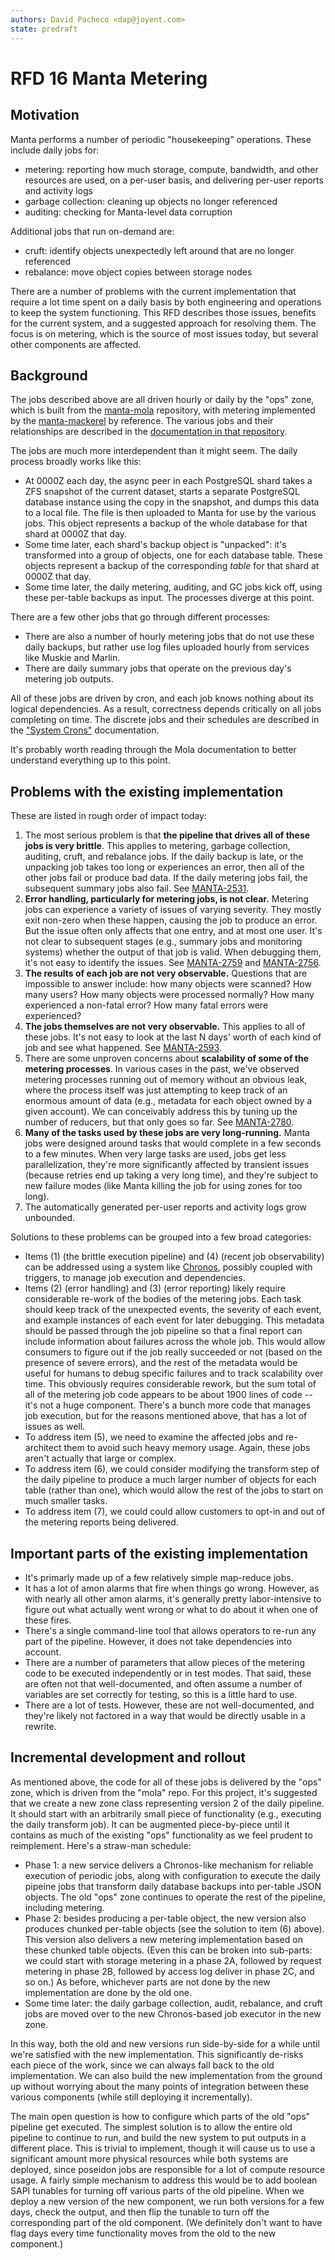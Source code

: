 ```yaml
---
authors: David Pacheco <dap@joyent.com>
state: predraft
---
```


<!--
    This Source Code Form is subject to the terms of the Mozilla Public
    License, v. 2.0. If a copy of the MPL was not distributed with this
    file, You can obtain one at http://mozilla.org/MPL/2.0/.
-->

<!--
    Copyright 2015 Joyent, Inc.
-->

# RFD 16 Manta Metering

## Motivation

Manta performs a number of periodic "housekeeping" operations.  These include
daily jobs for:

* metering: reporting how much storage, compute, bandwidth, and other resources
  are used, on a per-user basis, and delivering per-user reports and activity
  logs
* garbage collection: cleaning up objects no longer referenced
* auditing: checking for Manta-level data corruption

Additional jobs that run on-demand are:

* cruft: identify objects unexpectedly left around that are no longer referenced
* rebalance: move object copies between storage nodes

There are a number of problems with the current implementation that require a
lot time spent on a daily basis by both engineering and operations to keep the
system functioning.  This RFD describes those issues, benefits for the current
system, and a suggested approach for resolving them.  The focus is on metering,
which is the source of most issues today, but several other components are
affected.


## Background

The jobs described above are all driven hourly or daily by the "ops" zone, which
is built from the [manta-mola](https://github.com/TritonDataCenter/manta-mola) repository,
with metering implemented by the
[manta-mackerel](https://github.com/TritonDataCenter/manta-mackerel) by reference.  The
various jobs and their relationships are described in the [documentation in that
repository](https://github.com/TritonDataCenter/manta-mola/blob/6f3b46703d9c906ee76ae884755acd377c815b1f/docs/index.md).

The jobs are much more interdependent than it might seem.  The daily process
broadly works like this:

* At 0000Z each day, the async peer in each PostgreSQL shard takes a ZFS
  snapshot of the current dataset, starts a separate PostgreSQL database
  instance using the copy in the snapshot, and dumps this data to a local file.
  The file is then uploaded to Manta for use by the various jobs.  This object
  represents a backup of the whole database for that shard at 0000Z that day.
* Some time later, each shard's backup object is "unpacked": it's transformed
  into a group of objects, one for each database table.  These objects represent
  a backup of the corresponding _table_ for that shard at 0000Z that day.
* Some time later, the daily metering, auditing, and GC jobs kick off, using
  these per-table backups as input.  The processes diverge at this point.

There are a few other jobs that go through different processes:

* There are also a number of hourly metering jobs that do not use these daily
  backups, but rather use log files uploaded hourly from services like Muskie
  and Marlin.
* There are daily summary jobs that operate on the previous day's metering job
  outputs.

All of these jobs are driven by cron, and each job knows nothing about its
logical dependencies.  As a result, correctness depends critically on all jobs
completing on time.  The discrete jobs and their schedules are described in the
["System
Crons"](https://github.com/TritonDataCenter/manta-mola/blob/6f3b46703d9c906ee76ae884755acd377c815b1f/docs/system-crons.md)
documentation.

It's probably worth reading through the Mola documentation to better understand
everything up to this point.


## Problems with the existing implementation

These are listed in rough order of impact today:

1. The most serious problem is that **the pipeline that drives all of these jobs
   is very brittle**.  This applies to metering, garbage collection, auditing,
   cruft, and rebalance jobs.  If the daily backup is late, or the unpacking job
   takes too long or experiences an error, then all of the other jobs fail or
   produce bad data.  If the daily metering jobs fail, the subsequent summary
   jobs also fail.  See
   [MANTA-2531](https://mnx.atlassian.net/browse/MANTA-2531).
2. **Error handling, particularly for metering jobs, is not clear.**  Metering
   jobs can experience a variety of issues of varying severity.  They mostly
   exit non-zero when these happen, causing the job to produce an error.  But
   the issue often only affects that one entry, and at most one user.  It's not
   clear to subsequent stages (e.g., summary jobs and monitoring systems)
   whether the output of that job is valid.  When debugging them, it's not easy
   to identify the issues.  See
   [MANTA-2759](https://mnx.atlassian.net/browse/MANTA-2759) and
   [MANTA-2756](https://mnx.atlassian.net/browse/MANTA-2756).
3. **The results of each job are not very observable.**  Questions that are
   impossible to answer include: how many objects were scanned?  How many users?
   How many objects were processed normally?  How many experienced a non-fatal
   error?  How many fatal errors were experienced?
4. **The jobs themselves are not very observable.**  This applies to all of
   these jobs.  It's not easy to look at the last N days' worth of each kind of
   job and see what happened.  See
   [MANTA-2593](https://mnx.atlassian.net/browse/MANTA-2593).
5. There are some unproven concerns about **scalability of some of the metering
   processes**.  In various cases in the past, we've observed metering processes
   running out of memory without an obvious leak, where the process itself was
   just attempting to keep track of an enormous amount of data (e.g., metadata
   for each object owned by a given account).  We can conceivably address this
   by tuning up the number of reducers, but that only goes so far.  See
   [MANTA-2780](https://mnx.atlassian.net/browse/MANTA-2780).
6. **Many of the tasks used by these jobs are very long-running.**  Manta jobs
   were designed around tasks that would complete in a few seconds to a few
   minutes.  When very large tasks are used, jobs get less parallelization,
   they're more significantly affected by transient issues (because retries end
   up taking a very long time), and they're subject to new failure modes (like
   Manta killing the job for using zones for too long).
7. The automatically generated per-user reports and activity logs grow unbounded.

Solutions to these problems can be grouped into a few broad categories:

* Items (1) (the brittle execution pipeline) and (4) (recent job observability)
  can be addressed using a system like
  [Chronos](https://github.com/TritonDataCenter/chronos), possibly coupled with triggers,
  to manage job execution and dependencies.
* Items (2) (error handling) and (3) (error reporting) likely require
  considerable re-work of the bodies of the metering jobs.  Each task should
  keep track of the unexpected events, the severity of each event, and example
  instances of each event for later debugging.  This metadata should be passed
  through the job pipeline so that a final report can include information
  about failures across the whole job.  This would allow consumers to figure out
  if the job really succeeded or not (based on the presence of severe errors),
  and the rest of the metadata would be useful for humans to debug specific
  failures and to track scalability over time.  This obviously requires
  considerable rework, but the sum total of all of the metering job code appears
  to be about 1900 lines of code -- it's not a huge component.  There's a bunch
  more code that manages job execution, but for the reasons mentioned above,
  that has a lot of issues as well.
* To address item (5), we need to examine the affected jobs and re-architect
  them to avoid such heavy memory usage.  Again, these jobs aren't actually that
  large or complex.
* To address item (6), we could consider modifying the transform step
  of the daily pipeline to produce a much larger number of objects for each
  table (rather than one), which would allow the rest of the jobs to start on
  much smaller tasks.
* To address item (7), we could  could allow customers to opt-in and out of the 
  metering reports being delivered.

## Important parts of the existing implementation

* It's primarly made up of a few relatively simple map-reduce jobs.
* It has a lot of amon alarms that fire when things go wrong.  However, as with
  nearly all other amon alarms, it's generally pretty labor-intensive to figure
  out what actually went wrong or what to do about it when one of these fires.
* There's a single command-line tool that allows operators to re-run any part of
  the pipeline.  However, it does not take dependencies into account.
* There are a number of parameters that allow pieces of the metering code to be
  executed independently or in test modes.  That said, these are often not that
  well-documented, and often assume a number of variables are set correctly for
  testing, so this is a little hard to use.
* There are a lot of tests.  However, these are not well-documented, and they're
  likely not factored in a way that would be directly usable in a rewrite.


## Incremental development and rollout

As mentioned above, the code for all of these jobs is delivered by the "ops"
zone, which is driven from the "mola" repo.  For this project, it's suggested
that we create a new zone class representing version 2 of the daily pipeline.
It should start with an arbitrarily small piece of functionality (e.g.,
executing the daily transform job).  It can be augmented piece-by-piece until it
contains as much of the existing "ops" functionality as we feel prudent to
reimplement.  Here's a straw-man schedule:

* Phase 1: a new service delivers a Chronos-like mechanism for reliable
  execution of periodic jobs, along with configuration to execute the daily
  pipeine jobs that transform daily database backups into per-table JSON
  objects.  The old "ops" zone continues to operate the rest of the pipeline,
  including metering.
* Phase 2: besides producing a per-table object, the new version also produces
  chunked per-table objects (see the solution to item (6) above).  This version
  also delivers a new metering implementation based on these chunked table
  objects.  (Even this can be broken into sub-parts: we could start with storage
  metering in a phase 2A, followed by request metering in phase 2B, followed by
  access log deliver in phase 2C, and so on.)  As before, whichever parts are
  not done by the new implementation are done by the old one.
* Some time later: the daily garbage collection, audit, rebalance, and cruft
  jobs are moved over to the new Chronos-based job executor in the new zone.

In this way, both the old and new versions run side-by-side for a while until
we're satisfied with the new implementation.  This significantly de-risks each
piece of the work, since we can always fall back to the old implementation.  We
can also build the new implementation from the ground up without worrying about
the many points of integration between these various components (while still
deploying it incrementally).

The main open question is how to configure which parts of the old "ops" pipeline
get executed.  The simplest solution is to allow the entire old pipeline to
continue to run, and build the new system to put outputs in a different place.
This is trivial to implement, though it will cause us to use a significant
amount more physical resources while both systems are deployed, since poseidon
jobs are responsible for a lot of compute resource usage.  A fairly simple
mechanism to address this would be to add boolean SAPI tunables for turning off
various parts of the old pipeline.  When we deploy a new version of the new
component, we run both versions for a few days, check the output, and then flip
the tunable to turn off the corresponding part of the old component.  (We
definitely don't want to have flag days every time functionality moves from the
old to the new component.)
